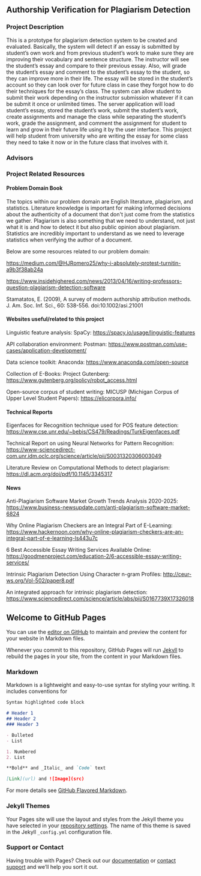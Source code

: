 ## Authorship Verification for Plagiarism Detection

### Project Description

This is a prototype for plagiarism detection system to be created and evaluated. Basically, the system will detect if an essay is submitted by student’s own work and from previous student’s work to make sure they are improving their vocabulary and sentence structure. The instructor will see the student’s essay and compare to their previous essay. Also, will grade the student’s essay and comment to the student’s essay to the student, so they can improve more in their life. The essay will be stored in the student’s account so they can look over for future class in case they forgot how to do their techniques for the essay’s class. The system can allow student to submit their work depending on the instructor submission whatever if it can be submit it once or unlimited times. The server application will load student’s essay, stored the student’s work, submit the student’s work, create assignments and manage the class while separating the student’s work, grade the assignment, and comment the assignment for student to learn and grow in their future life using it by the user interface. This project will help student from university who are writing the essay for some class they need to take it now or in the future class that involves with it. 

### Advisors

### Project Related Resources

#### Problem Domain Book

The topics within our problem domain are English literature, plagiarism, and statistics. Literature knowledge is important for making informed decisions about the authenticity of a document that don't just come from the statistics we gather. Plagiarism is also something that we need to understand, not just what it is and how to detect it but also public opinion about plagiarism. Statistics are incredibly important to understand as we need to leverage statistics when verifying the author of a document.

Below are some resources related to our problem domain:

https://medium.com/@HJRomero25/why-i-absolutely-protest-turnitin-a9b3f38ab24a

https://www.insidehighered.com/news/2013/04/16/writing-professors-question-plagiarism-detection-software

Stamatatos, E. (2009), A survey of modern authorship attribution methods. J. Am. Soc. Inf. Sci., 60: 538-556. doi:10.1002/asi.21001

#### Websites useful/related to this project

Linguistic feature analysis: SpaCy: https://spacy.io/usage/linguistic-features

API collaboration environment: Postman: https://www.postman.com/use-cases/application-development/

Data science toolkit: Anaconda: https://www.anaconda.com/open-source

Collection of E-Books: Project Gutenberg: https://www.gutenberg.org/policy/robot_access.html

Open-source corpus of student writing: MICUSP (Michigan Corpus of Upper Level Student Papers): https://elicorpora.info/

#### Technical Reports

Eigenfaces for Recognition technique used for POS feature detection: https://www.cse.unr.edu/~bebis/CS479/Readings/TurkEigenfaces.pdf

Technical Report on using Neural Networks for Pattern Recognition: https://www-sciencedirect-com.unr.idm.oclc.org/science/article/pii/S0031320306003049

Literature Review on Computational Methods to detect plagiarism: https://dl.acm.org/doi/pdf/10.1145/3345317

#### News

Anti-Plagiarism Software Market Growth Trends Analysis 2020-2025:
https://www.business-newsupdate.com/anti-plagiarism-software-market-6824 

Why Online Plagiarism Checkers are an Integral Part of E-Learning:
https://www.hackernoon.com/why-online-plagiarism-checkers-are-an-integral-part-of-e-learning-ls443u7c 

6 Best Accessible Essay Writing Services Available Online:
https://goodmenproject.com/education-2/6-accessible-essay-writing-services/

Intrinsic Plagiarism Detection Using Character n-gram Profiles:
http://ceur-ws.org/Vol-502/paper8.pdf

An integrated approach for intrinsic plagiarism detection:
https://www.sciencedirect.com/science/article/abs/pii/S0167739X17326018


## Welcome to GitHub Pages

You can use the [editor on GitHub](https://github.com/grchristensen/avpd/edit/gh-pages/index.md) to maintain and preview the content for your website in Markdown files.

Whenever you commit to this repository, GitHub Pages will run [Jekyll](https://jekyllrb.com/) to rebuild the pages in your site, from the content in your Markdown files.

### Markdown

Markdown is a lightweight and easy-to-use syntax for styling your writing. It includes conventions for

```markdown
Syntax highlighted code block

# Header 1
## Header 2
### Header 3

- Bulleted
- List

1. Numbered
2. List

**Bold** and _Italic_ and `Code` text

[Link](url) and ![Image](src)
```

For more details see [GitHub Flavored Markdown](https://guides.github.com/features/mastering-markdown/).

### Jekyll Themes

Your Pages site will use the layout and styles from the Jekyll theme you have selected in your [repository settings](https://github.com/grchristensen/avpd/settings). The name of this theme is saved in the Jekyll `_config.yml` configuration file.

### Support or Contact

Having trouble with Pages? Check out our [documentation](https://docs.github.com/categories/github-pages-basics/) or [contact support](https://support.github.com/contact) and we’ll help you sort it out.
